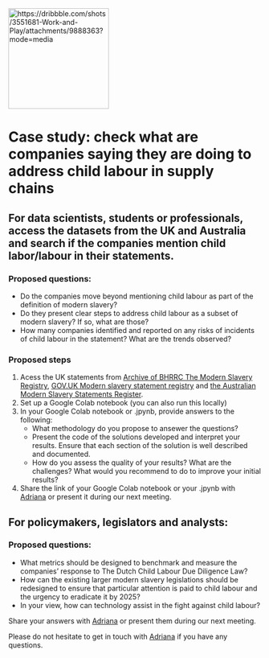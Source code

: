 
<img align="center" img width="200" alt="https://dribbble.com/shots/3551681-Work-and-Play/attachments/9888363?mode=media">


# Case study: check what are companies saying they are doing to address child labour in supply chains

## For data scientists, students or professionals, access the datasets from the UK and Australia and search if the companies mention child labor/labour in their statements. 
 ### Proposed questions: 
 - Do the companies move beyond mentioning child labour as part of the definition of modern slavery?
 - Do they present clear steps to address child labour as a subset of modern slavery? If so, what are those? 
 - How many companies identified and reported on any risks of incidents of child labour in the statement? What are the trends observed?


 ### Proposed steps 
1. Acess the UK statements from [Archive of BHRRC The Modern Slavery Registry](https://github.com/the-future-society/Project-AIMS-AI-against-Modern-Slavery/tree/main/%F0%9F%97%84%EF%B8%8F%20Data%20and%20text%20extraction/Archive%20of%20BHRRC%20The%20Modern%20Slavery%20Registry), [GOV.UK Modern slavery statement registry](https://github.com/the-future-society/Project-AIMS-AI-against-Modern-Slavery/tree/main/%F0%9F%97%84%EF%B8%8F%20Data%20and%20text%20extraction/%F0%9F%87%AC%F0%9F%87%A7%20GOV.UK%20Modern%20slavery%20statement%20registry) and [the Australian Modern Slavery Statements Register](https://modernslaveryregister.gov.au/).
2. Set up a Google Colab notebook (you can also run this locally)
3. In your Google Colab notebook or .jpynb, provide answers to the following:  
   - What methodology do you propose to ansewer the questions? 
   - Present the code of the solutions developed and interpret your results.  Ensure that each section of the solution is well described and documented.  
   - How do you assess the quality of your results? What are the challenges? What would  you recommend to do to improve your initial results? 
4. Share the link of your Google Colab notebook or your .jpynb with  [Adriana](mailto:adriana.bora@thefuturesociety.org) or present it during our next meeting. 

## For policymakers, legislators and analysts:
 ### Proposed questions: 
- What metrics should be designed to benchmark and measure the companies’ response to The Dutch Child Labour Due Diligence Law?
- How can the existing larger modern slavery legislations should be redesigned to ensure that particular attention is paid to child labour and the urgency to eradicate it by 2025?
- In your view, how can technology assist in the fight against child labour?

Share your answers with [Adriana](mailto:adriana.bora@thefuturesociety.org) or present them during our next meeting. 



Please do not hesitate to get in touch with [Adriana](mailto:adriana.bora@thefuturesociety.org) if you have any questions.
